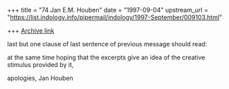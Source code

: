 +++
title = "74 Jan E.M. Houben"
date = "1997-09-04"
upstream_url = "https://list.indology.info/pipermail/indology/1997-September/009103.html"

+++
[Archive link](https://list.indology.info/pipermail/indology/1997-September/009103.html)

last but one clause of last sentence of previous message should read: 

at the same time hoping that the excerpts give an idea of the creative stimulus 
provided by it, 

apologies, Jan Houben







